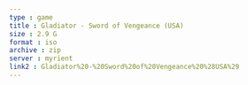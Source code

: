 ```yaml
---
type : game
title : Gladiator - Sword of Vengeance (USA)
size : 2.9 G
format : iso
archive : zip
server : myrient
link2 : Gladiator%20-%20Sword%20of%20Vengeance%20%28USA%29
---
```

